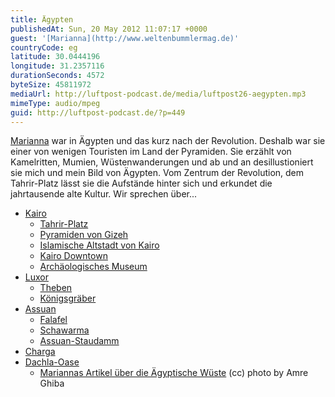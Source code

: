 ```yaml
---
title: Ägypten
publishedAt: Sun, 20 May 2012 11:07:17 +0000
guest: '[Marianna](http://www.weltenbummlermag.de)'
countryCode: eg
latitude: 30.0444196
longitude: 31.2357116
durationSeconds: 4572
byteSize: 45811972
mediaUrl: http://luftpost-podcast.de/media/luftpost26-aegypten.mp3
mimeType: audio/mpeg
guid: http://luftpost-podcast.de/?p=449
---
```


[Marianna](http://www.weltenbummlermag.de) war in Ägypten und das kurz nach der Revolution. Deshalb war sie einer von wenigen Touristen im Land der Pyramiden. Sie erzählt von Kamelritten, Mumien, Wüstenwanderungen und ab und an desillustioniert sie mich und mein Bild von Ägypten. Vom Zentrum der Revolution, dem Tahrir-Platz lässt sie die Aufstände hinter sich und erkundet die jahrtausende alte Kultur. Wir sprechen über... 
* [Kairo](http://de.wikipedia.org/wiki/Kairo)  
   * [Tahrir-Platz](http://de.wikipedia.org/wiki/Tahrir-Platz)  
   * [Pyramiden von Gizeh](http://de.wikipedia.org/wiki/Pyramiden%5Fvon%5FGizeh)  
   * [Islamische Altstadt von Kairo](http://www.tripwolf.com/de/guide/show/685227/Agypten/Cairo/Islamic-Cairo)  
   * [Kairo Downtown](http://wikitravel.org/en/Cairo/Downtown#b)  
   * [Archäologisches Museum](http://de.wikipedia.org/wiki/Ägyptisches%5FMuseum%5F%28Kairo%29)
* [Luxor](http://de.wikipedia.org/wiki/Luxor)  
   * [Theben](http://de.wikipedia.org/wiki/Theben%5F%28Ägypten%29)  
   * [Königsgräber](http://www.aegypten-hotels.com—königsgräber-ägypten.html)
* [Assuan](http://de.wikipedia.org/wiki/Assuan)  
   * [Falafel](http://de.wikipedia.org/wiki/Falafel)  
   * [Schawarma](http://de.wikipedia.org/wiki/Schawarma)  
   * [Assuan-Staudamm](http://de.wikipedia.org/wiki/Assuan-Staudamm)
* [Charga](http://de.wikipedia.org/wiki/Charga)
* [Dachla-Oase](http://de.wikipedia.org/wiki/Dachla)  
   * [Mariannas Artikel über die Ägyptische Wüste](http://www.weltenbummlermag.de/aegyptens-wueste-oasen/)
(cc) photo by Amre Ghiba
